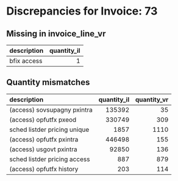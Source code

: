 # Discrepancies for Invoice: 73

## Missing in invoice_line_vr

| description   |   quantity_il |
|:--------------|--------------:|
| bfix access   |             1 |

## Quantity mismatches

| description                  |   quantity_il |   quantity_vr |
|:-----------------------------|--------------:|--------------:|
| (access) sovsupagny pxintra  |        135392 |            35 |
| (access) opfutfx pxeod       |        330749 |           309 |
| sched listder pricing unique |          1857 |          1110 |
| (access) opfutfx pxintra     |        446498 |           155 |
| (access) usgovt pxintra      |         92850 |           136 |
| sched listder pricing access |           887 |           879 |
| (access) opfutfx history     |           203 |           114 |
